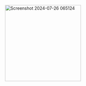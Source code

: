 
<img width="251" alt="Screenshot 2024-07-26 065124" src="https://github.com/user-attachments/assets/970a798a-aeeb-4543-aa08-b5e696b42270">
